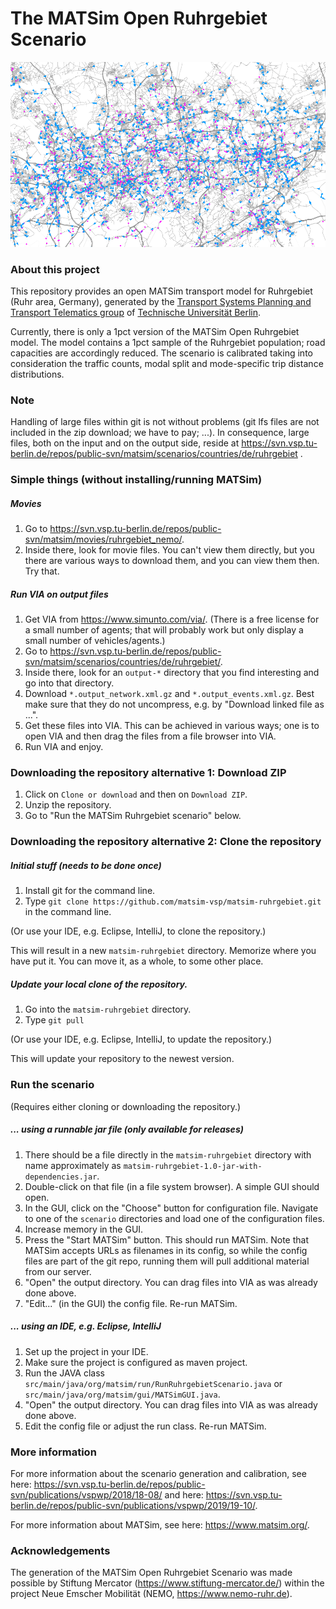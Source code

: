 # The MATSim Open Ruhrgebiet Scenario

![Ruhrgebiet MATSim network and agents)](scenarios/ruhrgebiet-v1.0-1pct/visualization_network-agents.png "Ruhrgebiet MATSim network and agents")

### About this project

This repository provides an open MATSim transport model for Ruhrgebiet (Ruhr area, Germany), generated by the [Transport Systems Planning and Transport Telematics group](https://www.vsp.tu-berlin.de) of [Technische Universität Berlin](http://www.tu-berlin.de).

Currently, there is only a 1pct version of the MATSim Open Ruhrgebiet model. The model contains a 1pct sample of the Ruhrgebiet population; road capacities are accordingly reduced. The scenario is calibrated taking into consideration the traffic counts, modal split and mode-specific trip distance distributions.

### Note

Handling of large files within git is not without problems (git lfs files are not included in the zip download; we have to pay; ...).  In consequence, large files, both on the input and on the output side, reside at https://svn.vsp.tu-berlin.de/repos/public-svn/matsim/scenarios/countries/de/ruhrgebiet .  

### Simple things (without installing/running MATSim)

##### Movies

1. Go to https://svn.vsp.tu-berlin.de/repos/public-svn/matsim/movies/ruhrgebiet_nemo/.
1. Inside there, look for movie files.  You can't view them directly, but you there are various ways to download them, and you can view them then.  Try that.

##### Run VIA on output files

1. Get VIA from https://www.simunto.com/via/.  (There is a free license for a small number of agents; that will probably work but only display a small number of vehicles/agents.)
1. Go to https://svn.vsp.tu-berlin.de/repos/public-svn/matsim/scenarios/countries/de/ruhrgebiet/.
1. Inside there, look for an `output-*` directory that you find interesting and go into that directory.
1. Download `*.output_network.xml.gz` and `*.output_events.xml.gz`.  Best make sure that they do not uncompress, e.g. by "Download linked file as ...".
1. Get these files into VIA.  This can be achieved in various ways; one is to open VIA and then drag the files from a file browser into VIA.
1. Run VIA and enjoy.

### Downloading the repository alternative 1: Download ZIP

1. Click on `Clone or download` and then on `Download ZIP`.
1. Unzip the repository.
1. Go to "Run the MATSim Ruhrgebiet scenario" below.

### Downloading the repository alternative 2: Clone the repository

##### Initial stuff (needs to be done once)

1. Install git for the command line.
1. Type `git clone https://github.com/matsim-vsp/matsim-ruhrgebiet.git` in the command line.

(Or use your IDE, e.g. Eclipse, IntelliJ, to clone the repository.)

This will result in a new `matsim-ruhrgebiet` directory.  Memorize where you have put it.  You can move it, as a whole, to some other place.

##### Update your local clone of the repository.

1. Go into the `matsim-ruhrgebiet` directory.
1. Type `git pull`

(Or use your IDE, e.g. Eclipse, IntelliJ, to update the repository.)

This will update your repository to the newest version.

### Run the scenario
(Requires either cloning or downloading the repository.)

##### ... using a runnable jar file (only available for releases)
1. There should be a file directly in the `matsim-ruhrgebiet` directory with name approximately as `matsim-ruhrgebiet-1.0-jar-with-dependencies.jar`.
1. Double-click on that file (in a file system browser).  A simple GUI should open.
1. In the GUI, click on the "Choose" button for configuration file.  Navigate to one of the `scenario` directories and load one of the configuration files.
1. Increase memory in the GUI.
1. Press the "Start MATSim" button.  This should run MATSim.  Note that MATSim accepts URLs as filenames in its config, so while the config files are part of the git repo, running them will pull additional material from our server.
1. "Open" the output directory.  You can drag files into VIA as was already done above.
1. "Edit..." (in the GUI) the config file.  Re-run MATSim.

##### ... using an IDE, e.g. Eclipse, IntelliJ
1. Set up the project in your IDE.
1. Make sure the project is configured as maven project.
1. Run the JAVA class `src/main/java/org/matsim/run/RunRuhrgebietScenario.java` or `src/main/java/org/matsim/gui/MATSimGUI.java`.
1. "Open" the output directory.  You can drag files into VIA as was already done above.
1. Edit the config file or adjust the run class. Re-run MATSim.

### More information

For more information about the scenario generation and calibration, see here: https://svn.vsp.tu-berlin.de/repos/public-svn/publications/vspwp/2018/18-08/ and here: https://svn.vsp.tu-berlin.de/repos/public-svn/publications/vspwp/2019/19-10/.

For more information about MATSim, see here: https://www.matsim.org/.

### Acknowledgements

The generation of the MATSim Open Ruhrgebiet Scenario was made possible by Stiftung Mercator (https://www.stiftung-mercator.de/) within the project Neue Emscher Mobilität (NEMO, https://www.nemo-ruhr.de).
